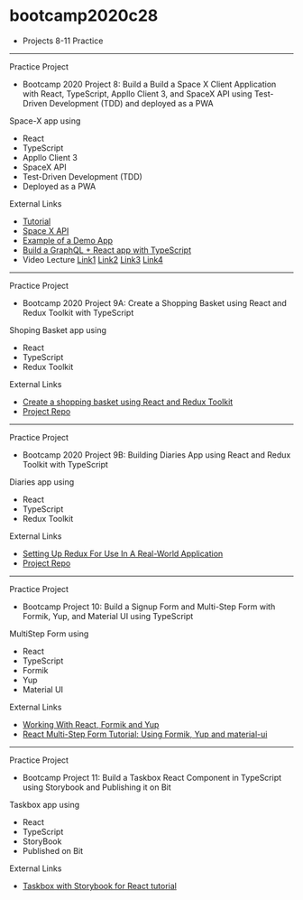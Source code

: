 # bootcamp2020c28

* Projects 8-11 Practice
---
Practice Project
* Bootcamp 2020 Project 8: Build a Build a Space X Client Application with React, TypeScript, Appllo Client 3, and SpaceX API using Test-Driven Development (TDD) and deployed as a PWA

Space-X app using
* React
* TypeScript
* Appllo Client 3
* SpaceX API
* Test-Driven Development (TDD)
* Deployed as a PWA

External Links
* [Tutorial](https://www.youtube.com/watch?v=7wzR4Ig5pTI&ab_channel=Fireship)
* [Space X API](http://api.spacex.land/graphql/)
* [Example of a Demo App](https://github.com/imranhsayed/graphql-react-app/blob/master/GraphQl-SpaceX-Demo.gif)
* [Build a GraphQL + React app with TypeScript](https://blog.logrocket.com/build-a-graphql-react-app-with-typescript/)
* Video Lecture [Link1](https://www.youtube.com/watch?v=gavh9cTxGWI&ab_channel=PanacloudServerlessSaaSTraining) [Link2](https://www.facebook.com/zeeshanhanif/videos/10224252222558107/) [Link3](https://www.youtube.com/watch?v=oVn0oXOdS58&ab_channel=PanacloudServerlessSaaSTraininginUrdu) [Link4](https://www.facebook.com/zeeshanhanif/videos/10224260317480475/)
---
Practice Project
* Bootcamp 2020 Project 9A: Create a Shopping Basket using React and Redux Toolkit with TypeScript

Shoping Basket app using
* React
* TypeScript
* Redux Toolkit

External Links
* [Create a shopping basket using React and Redux Toolkit](https://developerhandbook.com/stripe/create-shopping-basket-using-redux-toolkit/)
* [Project Repo](https://github.com/jpreecedev/shopping-basket-tutorial)
---
Practice Project
* Bootcamp 2020 Project 9B: Building Diaries App using React and Redux Toolkit with TypeScript

Diaries app using
* React
* TypeScript
* Redux Toolkit

External Links
* [Setting Up Redux For Use In A Real-World Application](https://www.smashingmagazine.com/2020/08/redux-real-world-application/)
* [Project Repo](https://github.com/zeeshanhanif/diaries-app-partial)
---
Practice Project
* Bootcamp Project 10: Build a Signup Form and Multi-Step Form with Formik, Yup, and Material UI using TypeScript

MultiStep Form using
* React
* TypeScript
* Formik
* Yup
* Material UI

External Links
* [Working With React, Formik and Yup](https://webomnizz.com/working-with-react-formik-and-yup/)
* [React Multi-Step Form Tutorial: Using Formik, Yup and material-ui](https://www.youtube.com/watch?v=l3NEC4McW3g&ab_channel=BrunoAntunes)
---
Practice Project
* Bootcamp Project 11: Build a Taskbox React Component in TypeScript using Storybook and Publishing it on Bit

Taskbox app using
* React
* TypeScript
* StoryBook
* Published on Bit

External Links
* [Taskbox with Storybook for React tutorial](https://storybook.js.org/tutorials/intro-to-storybook/react/en/get-started/)

